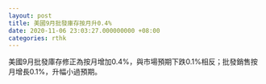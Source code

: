 ```yaml
---
layout: post
title: 美國9月批發庫存按月升0.4%
date: 2020-11-06 23:03:27.000000000 +08:00
categories: rthk
---
```


美國9月批發庫存修正為按月增加0.4%，與市場預期下跌0.1%相反；批發銷售按月增長0.1%，升幅小過預期。
